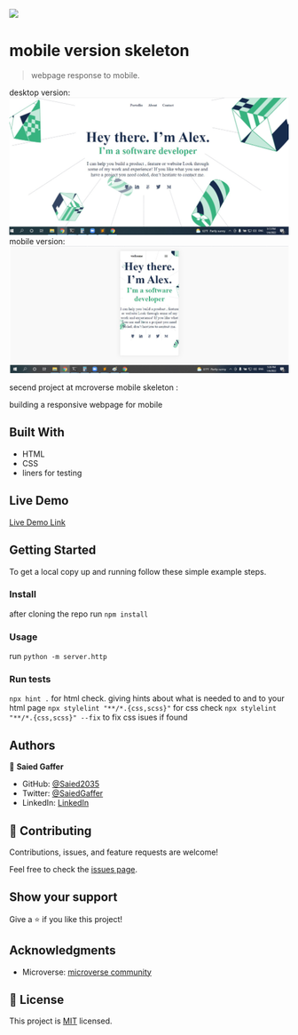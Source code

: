 ![](https://img.shields.io/badge/Microverse-blueviolet)

# mobile version skeleton

> webpage response to mobile.

 desktop version:
![screenshot](./screenShotDesktop.jpg)
mobile version:
![screenshot](./screenShotMobile.jpg)

secend project at mcroverse mobile skeleton :

 building a  responsive webpage for mobile

## Built With

- HTML
- CSS
- liners for testing

## Live Demo

[Live Demo Link](https://saied2035.github.io/mobile-version-skeleton/)


## Getting Started


To get a local copy up and running follow these simple example steps.

### Install
 
 after cloning the repo run 
 `npm install`

### Usage
   run 
   `python -m server.http`
### Run tests
   `npx hint .` for html check. giving hints about what is needed to and to your html page
   `npx stylelint "**/*.{css,scss}"` for css check
   `npx stylelint "**/*.{css,scss}" --fix` to fix css isues if found

## Authors

👤 **Saied Gaffer**

- GitHub: [@Saied2035](https://github.com/saied2035)
- Twitter: [@SaiedGaffer](https://twitter.com/SaiedGaffer)
- LinkedIn: [LinkedIn](https://www.linkedin.com/in/saiedgaffer/)


## 🤝 Contributing

Contributions, issues, and feature requests are welcome!

Feel free to check the [issues page](https://github.com/saied2035/mobile-version-skeleton/issues).

## Show your support

Give a ⭐️ if you like this project!

## Acknowledgments

- Microverse: [microverse community](https://github.com/microverseinc)

## 📝 License

This project is [MIT](./MIT.md) licensed.
